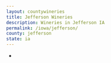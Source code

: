 ```yaml
---
layout: countywineries
title: Jefferson Wineries
description: Wineries in Jefferson IA
permalink: /iowa/jefferson/
county: jefferson
state: ia
---
```

-
